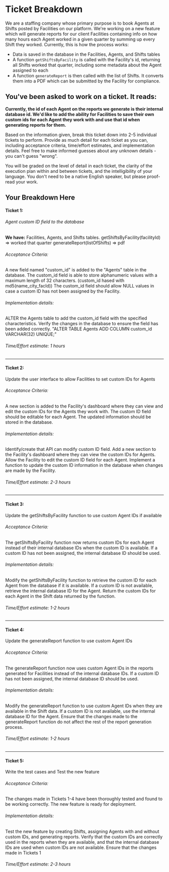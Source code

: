 # Ticket Breakdown
We are a staffing company whose primary purpose is to book Agents at Shifts posted by Facilities on our platform. We're working on a new feature which will generate reports for our client Facilities containing info on how many hours each Agent worked in a given quarter by summing up every Shift they worked. Currently, this is how the process works:

- Data is saved in the database in the Facilities, Agents, and Shifts tables
- A function `getShiftsByFacility` is called with the Facility's id, returning all Shifts worked that quarter, including some metadata about the Agent assigned to each
- A function `generateReport` is then called with the list of Shifts. It converts them into a PDF which can be submitted by the Facility for compliance.

## You've been asked to work on a ticket. It reads:

**Currently, the id of each Agent on the reports we generate is their internal database id. We'd like to add the ability for Facilities to save their own custom ids for each Agent they work with and use that id when generating reports for them.**


Based on the information given, break this ticket down into 2-5 individual tickets to perform. Provide as much detail for each ticket as you can, including acceptance criteria, time/effort estimates, and implementation details. Feel free to make informed guesses about any unknown details - you can't guess "wrong".


You will be graded on the level of detail in each ticket, the clarity of the execution plan within and between tickets, and the intelligibility of your language. You don't need to be a native English speaker, but please proof-read your work.

## Your Breakdown Here



#### Ticket 1: 
###### Agent custom ID field to the database
**We have:** Facilities, Agents, and Shifts tables.
getShiftsByFacility(facilityId) => worked that quarter
generateReport(listOfShifts) => pdf

###### Acceptance Criteria:
A new field named "custom_id" is added to the "Agents" table in the database.
The custom_id field is able to store alphanumeric values with a maximum length of 32 characters. (custom_id hased with md5(name_city_facId))
The custom_id field should allow NULL values in case a custom ID has not been assigned by the Facility.

###### Implementation details:
ALTER the Agents table to add the custom_id field with the specified characteristics.
Verify the changes in the database to ensure the field has been added correctly.
"ALTER TABLE Agents ADD COLUMN custom_id VARCHAR(32) UNIQUE;"
###### Time/Effort estimate: 1 hours

------------


#### Ticket 2: 
Update the user interface to allow Facilities to set custom IDs for Agents

###### Acceptance Criteria:
A new section is added to the Facility's dashboard where they can view and edit the custom IDs for the Agents they work with.
The custom ID field should be editable for each Agent.
The updated information should be stored in the database.

###### Implementation details:
Identify/create that API can modify custom ID field.
Add a new section to the Facility's dashboard where they can view the custom IDs for Agents.
Allow the Facility to edit the custom ID field for each Agent.
Implement a function to update the custom ID information in the database when changes are made by the Facility.

###### Time/Effort estimate: 2-3 hours

------------


#### Ticket 3: 

Update the getShiftsByFacility function to use custom Agent IDs if available

###### Acceptance Criteria:
The getShiftsByFacility function now returns custom IDs for each Agent instead of their internal database IDs when the custom ID is available.
If a custom ID has not been assigned, the internal database ID should be used.

###### Implementation details:
Modify the getShiftsByFacility function to retrieve the custom ID for each Agent from the database if it is available.
If a custom ID is not available, retrieve the internal database ID for the Agent.
Return the custom IDs for each Agent in the Shift data returned by the function.
###### Time/Effort estimate: 1-2 hours

------------


#### Ticket 4: 
Update the generateReport function to use custom Agent IDs

###### Acceptance Criteria:
The generateReport function now uses custom Agent IDs in the reports generated for Facilities instead of the internal database IDs.
If a custom ID has not been assigned, the internal database ID should be used.

###### Implementation details:
Modify the generateReport function to use custom Agent IDs when they are available in the Shift data.
If a custom ID is not available, use the internal database ID for the Agent.
Ensure that the changes made to the generateReport function do not affect the rest of the report generation process.
###### Time/Effort estimate: 1-2 hours

------------


#### Ticket 5:
Write the test cases and Test the new feature

###### Acceptance Criteria:
The changes made in Tickets 1-4 have been thoroughly tested and found to be working correctly.
The new feature is ready for deployment.

###### Implementation details:
Test the new feature by creating Shifts, assigning Agents with and without custom IDs, and generating reports.
Verify that the custom IDs are correctly used in the reports when they are available, and that the internal database IDs are used when custom IDs are not available.
Ensure that the changes made in Tickets 1
###### Time/Effort estimate: 2-3 hours